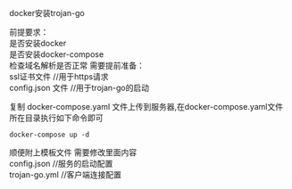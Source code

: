 docker安装trojan-go

前提要求：  
    是否安装docker     
    是否安装docker-compose  
    检查域名解析是否正常
需要提前准备：   
    ssl证书文件    //用于https请求  
    config.json 文件   //用于trojan-go的启动  
    

复制 docker-compose.yaml 文件上传到服务器,在docker-compose.yaml文件所在目录执行如下命令即可   
```
docker-compose up -d
```

顺便附上模板文件 需要修改里面内容  
    config.json  //服务的启动配置  
    trojan-go.yml    //客户端连接配置  
    

